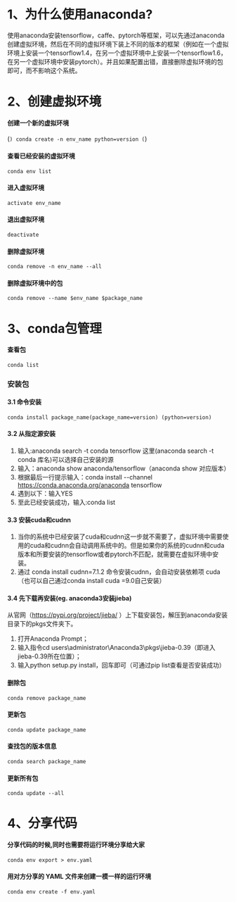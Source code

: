 # 1、为什么使用anaconda?
使用anaconda安装tensorflow，caffe、pytorch等框架，可以先通过anaconda创建虚拟环境，然后在不同的虚拟环境下装上不同的版本的框架（例如在一个虚拟环境上安装一个tensorflow1.4，在另一个虚拟环境中上安装一个tensorflow1.6，在另一个虚拟环境中安装pytorch）。并且如果配置出错，直接删除虚拟环境的包即可，而不影响这个系统。

# 2、创建虚拟环境
#### 创建一个新的虚拟环境
(```)
   conda create -n env_name python=version
(```)
#### 查看已经安装的虚拟环境
`conda env list`
#### 进入虚拟环境
`activate env_name`
#### 退出虚拟环境
`deactivate`
#### 删除虚拟环境
`conda remove -n env_name --all`
#### 删除虚拟环境中的包
`conda remove --name $env_name $package_name`

# 3、conda包管理
#### 查看包
`conda list`
### 安装包
#### 3.1 命令安装
`conda install package_name(package_name=version) (python=version)`
#### 3.2 从指定源安装
1. 输入:anaconda search -t conda tensorflow
   这里(anaconda search -t conda 库名)可以选择自己安装的源
2. 输入：anaconda show anaconda/tensorflow（anaconda show 对应版本）
3. 根据最后一行提示输入：conda install --channel https://conda.anaconda.org/anaconda tensorflow
4. 遇到以下：输入YES
5. 至此已经安装成功，输入:conda list
#### 3.3 安装cuda和cudnn
1. 当你的系统中已经安装了cuda和cudnn这一步就不需要了，虚拟环境中需要使用的cuda和cudnn会自动调用系统中的。但是如果你的系统的cudnn和cuda版本和所要安装的tensorflow或者pytorch不匹配，就需要在虚拟环境中安装。
2. 通过 conda install cudnn=7.1.2 命令安装cudnn，会自动安装依赖项 cuda（也可以自己通过conda install cuda =9.0自己安装）
#### 3.4 先下载再安装(eg. anaconda3安装jieba)
从官网（https://pypi.org/project/jieba/ ）上下载安装包，解压到anaconda安装目录下的pkgs文件夹下。
1. 打开Anaconda Prompt；
2. 输入指令cd users\administrator\Anaconda3\pkgs\jieba-0.39（即进入jieba-0.39所在位置）；
3. 输入python setup.py install，回车即可（可通过pip list查看是否安装成功）
#### 删除包
`conda remove package_name`
#### 更新包
`conda update package_name`
#### 查找包的版本信息
`conda search package_name`
#### 更新所有包
`conda update --all`

# 4、分享代码
#### 分享代码的时候,同时也需要将运行环境分享给大家 
`conda env export > env.yaml`
#### 用对方分享的 YAML 文件来创建一模一样的运行环境 
`conda env create -f env.yaml`
